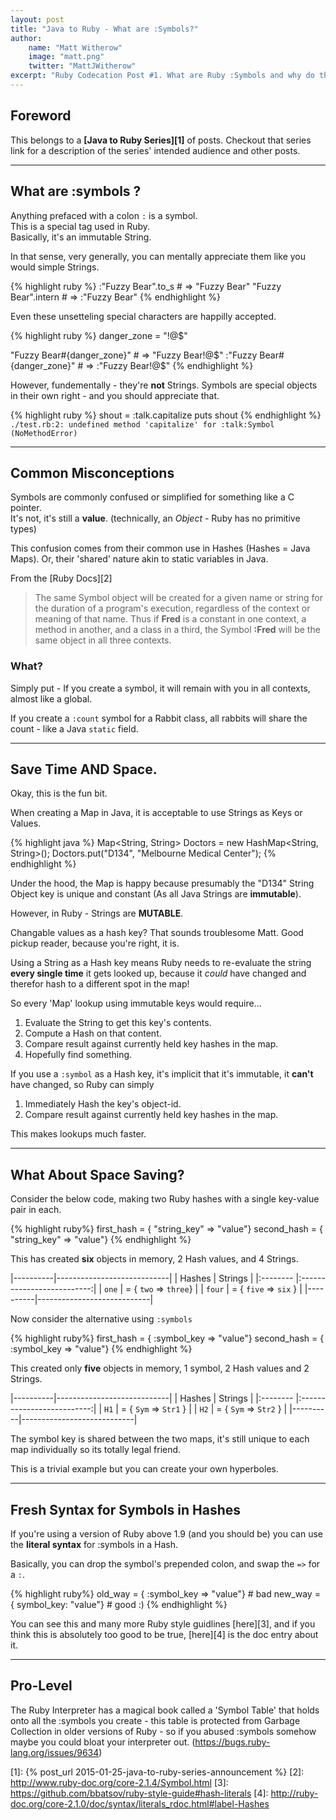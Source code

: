 ```yaml
---
layout: post
title: "Java to Ruby - What are :Symbols?"
author: 
    name: "Matt Witherow"
    image: "matt.png"
    twitter: "MattJWitherow"
excerpt: "Ruby Codecation Post #1. What are Ruby :Symbols and why do they exist?"
---
```


## Foreword

This belongs to a **[Java to Ruby Series][1]** of posts. Checkout that series link for a description of the series' intended audience and other posts.

---

## What are :symbols ? 

Anything prefaced with a colon `:` is a symbol.  
This is a special tag used in Ruby.   
Basically, it's an immutable String.  

In that sense, very generally, you can mentally appreciate them like you would simple Strings. 

{% highlight ruby %}
:"Fuzzy Bear".to_s   # =>  "Fuzzy Bear"
 "Fuzzy Bear".intern # => :"Fuzzy Bear"
{% endhighlight %}

Even these unsetteling special characters are happilly accepted.

{% highlight ruby %}
danger_zone = "!@$"

 "Fuzzy Bear#{danger_zone}" # =>  "Fuzzy Bear!@$"
:"Fuzzy Bear#{danger_zone}" # => :"Fuzzy Bear!@$"
{% endhighlight %}

However, fundementally - they're **not** Strings.
Symbols are special objects in their own right - and you should appreciate that.

{% highlight ruby %}
shout = :talk.capitalize
puts shout
{% endhighlight %}
`./test.rb:2: undefined method 'capitalize' for :talk:Symbol (NoMethodError)`

--- 

## Common Misconceptions

Symbols are commonly confused or simplified for something like a C pointer.  
It's not, it's still a **value**. (technically, an *Object* - Ruby has no primitive types)

This confusion comes from their common use in Hashes (Hashes = Java Maps). Or, their 'shared' nature akin to static variables in Java.

From the [Ruby Docs][2] 

> The same Symbol object will be created for a given name or string for the duration of a program's execution, regardless of the context or meaning of that name. Thus if **Fred** is a constant in one context, a method in another, and a class in a third, the Symbol **:Fred** will be the same object in all three contexts.

### What?

Simply put - If you create a symbol, it will remain with you in all contexts, almost like a global. 

If you create a `:count` symbol for a Rabbit class, all rabbits will share the count - like a Java `static` field.  

---

## Save Time AND Space.

Okay, this is the fun bit. 

When creating a Map in Java, it is acceptable to use Strings as Keys or Values. 

{% highlight java %}
Map<String, String> Doctors = new HashMap<String, String>();
Doctors.put("D134", "Melbourne Medical Center");
{% endhighlight %}

Under the hood, the Map is happy because presumably the "D134" String Object key is unique and constant (As all Java Strings are **immutable**).  

However, in Ruby - Strings are **MUTABLE**.   

Changable values as a hash key? That sounds troublesome Matt. Good pickup reader, because you're right, it is.  

Using a String as a Hash key means Ruby needs to re-evaluate the string **every single time** it gets looked up, because it *could* have changed and therefor hash to a different spot in the map! 

So every 'Map' lookup using immutable keys would require...

1. Evaluate the String to get this key's contents.
2. Compute a Hash on that content.
3. Compare result against currently held key hashes in the map.
4. Hopefully find something.  


If you use a `:symbol` as a Hash key, it's implicit that it's immutable, it **can't** have changed, so Ruby can simply 

1. Immediately Hash the key's object-id.
2. Compare result against currently held key hashes in the map.  

This makes lookups much faster.   

---

## What About Space Saving? 

Consider the below code, making two Ruby hashes with a single key-value pair in each.

{% highlight ruby%}
first_hash  = { "string_key" => "value"}
second_hash = { "string_key" => "value"}
{% endhighlight %}

This has created **six** objects in memory, 2 Hash values, and 4 Strings.  

|----------|----------------------------|
| Hashes   | Strings                    |
|:-------- |:--------------------------:|
| `one`    | = { `two`      => `three`} |
| `four`   | = { `five`     => `six`  } |
|----------|----------------------------|

Now consider the alternative using `:symbols`

{% highlight ruby%}
first_hash  = { :symbol_key => "value"}
second_hash = { :symbol_key => "value"}
{% endhighlight %}

This created only **five** objects in memory, 1 symbol, 2 Hash values and 2 Strings. 

|----------|----------------------------|
| Hashes   | Strings                    |
|:-------- |:--------------------------:|
| `H1`     | = { `Sym`      => `Str1` } |
| `H2`     | = { `Sym`      => `Str2` } |
|----------|----------------------------|

The symbol key is shared between the two maps, it's still unique to each map individually so its totally legal friend.    

This is a trivial example but you can create your own hyperboles.   

---

## Fresh Syntax for Symbols in Hashes

If you're using a version of Ruby above 1.9 (and you should be) you can use the **literal syntax** for :symbols in a Hash.

Basically, you can drop the symbol's prepended colon, and swap the `=>` for a `:`.

{% highlight ruby%}
old_way  = { :symbol_key => "value"} # bad
new_way  = {  symbol_key:   "value"} # good :)
{% endhighlight %}

You can see this and many more Ruby style guidlines [here][3], and if you think this is absolutely too good to be true, [here][4] is the doc entry about it.

---

## Pro-Level

The Ruby Interpreter has a magical book called a 'Symbol Table' that holds onto all the :symbols you create - this table is protected from Garbage Collection in older versions of Ruby - so if you abused :symbols somehow maybe you could bloat your interpreter out.  (https://bugs.ruby-lang.org/issues/9634)

[1]: {% post_url 2015-01-25-java-to-ruby-series-announcement %} 
[2]: http://www.ruby-doc.org/core-2.1.4/Symbol.html
[3]: https://github.com/bbatsov/ruby-style-guide#hash-literals
[4]: http://ruby-doc.org/core-2.1.0/doc/syntax/literals_rdoc.html#label-Hashes